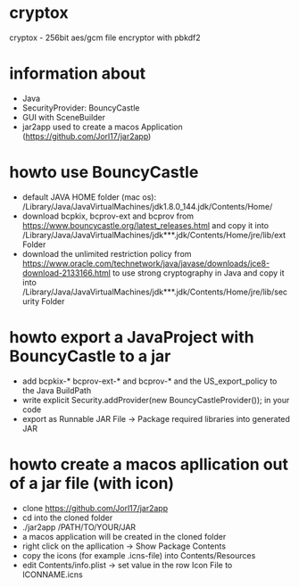 # cryptox
cryptox - 256bit aes/gcm file encryptor with pbkdf2

# information about
- Java
- SecurityProvider: BouncyCastle
- GUI with SceneBuilder
- jar2app used to create a macos Application (https://github.com/Jorl17/jar2app)

# howto use BouncyCastle
- default JAVA HOME folder (mac os): /Library/Java/JavaVirtualMachines/jdk1.8.0_144.jdk/Contents/Home/
- download bcpkix, bcprov-ext and bcprov from https://www.bouncycastle.org/latest_releases.html and copy it into /Library/Java/JavaVirtualMachines/jdk***.jdk/Contents/Home/jre/lib/ext Folder
- download the unlimited restriction policy from https://www.oracle.com/technetwork/java/javase/downloads/jce8-download-2133166.html to use strong cryptography in Java and copy it into /Library/Java/JavaVirtualMachines/jdk***.jdk/Contents/Home/jre/lib/security Folder


# howto export a JavaProject with BouncyCastle to a jar
- add bcpkix-*  bcprov-ext-* and bcprov-* and the US_export_policy to the Java BuildPath
- write explicit Security.addProvider(new BouncyCastleProvider()); in your code
- export as Runnable JAR File -> Package required libraries into generated JAR

# howto create a macos apllication out of a jar file (with icon)
- clone https://github.com/Jorl17/jar2app
- cd into the cloned folder
- ./jar2app /PATH/TO/YOUR/JAR
- a macos application will be created in the cloned folder
- right click on the apllication -> Show Package Contents 
- copy the icons (for example .icns-file) into Contents/Resources
- edit Contents/info.plist -> set value in the row Icon File to ICONNAME.icns
